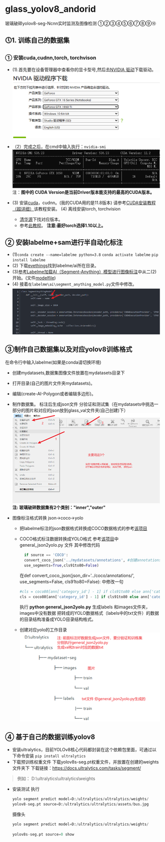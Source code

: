 # glass_yolov8_andorid

玻璃破碎yolov8-seg-Ncnn实时监测及图像检测
①②③④⑤⑥⑦⑧⑨⑩

## &#x1F554;1. 训练自己的数据集

### ①  安装cuda,cudnn,torch, torchvison

- (1).首先要在设备管理器中查看你的显卡型号,然后去[NVIDIA 驱动](https://www.nvidia.cn/Download/index.aspx?lang=cn)下载驱动。
![驱动](imgs/驱动.png)
- （2）完成之后，在cmd中输入执行：``nvidia-smi``
   ![驱动验证](imgs/驱动验证.png)
   注：**图中的 CUDA Version是当前Driver版本能支持的最高的CUDA版本。**

- (3) 安装[cuda](https://developer.nvidia.com/cuda-toolkit-archive)，cudnn。(我的CUDA用的是11.8版本)
 请参考[CUDA安装教程（超详细）](https://blog.csdn.net/m0_45447650/article/details/123704930?ops_request_misc=%257B%2522request%255Fid%2522%253A%2522171023307216800197048699%2522%252C%2522scm%2522%253A%252220140713.130102334..%2522%257D&request_id=171023307216800197048699&biz_id=0&utm_medium=distribute.pc_search_result.none-task-blog-2~all~top_positive~default-1-123704930-null-null.142^v99^pc_search_result_base1&utm_term=%E5%AE%89%E8%A3%85cuda&spm=1018.2226.3001.4187)该教程安装。
(4) 离线安装torch, torchvision
  - [清华源](https://mirrors.tuna.tsinghua.edu.cn/anaconda/cloud/pytorch/win-64/)下找对应版本。
  - 参考[此教程](https://blog.csdn.net/baidu_41774120/article/details/128588759?ops_request_misc=%257B%2522request%255Fid%2522%253A%2522171023369016800186583425%2522%252C%2522scm%2522%253A%252220140713.130102334..%2522%257D&request_id=171023369016800186583425&biz_id=0&utm_medium=distribute.pc_search_result.none-task-blog-2~all~sobaiduend~default-2-128588759-null-null.142^v99^pc_search_result_base1&utm_term=%E5%AE%89%E8%A3%85torch%20torchvision&spm=1018.2226.3001.4187)。
  **注意:最好torch选择1.10以上。**

## ② 安装labelme+sam进行半自动化标注

- (1)``conda create --name=labelme python=3.8``
``conda activate labelme``
``pip install labelme``
- (2) 下载[evethings](https://www.voidtools.com/zh-cn/)找到labelme/ai所在目录。
- (3)[参考Labelme加载AI（Segment-Anything）模型进行图像标注](https://blog.csdn.net/qq_50993557/article/details/134616280)中从二(2)开始。(文件[modelfile](https://pan.baidu.com/s/1QiuDB6efCjNYZ5QwxXPdig?pwd=1bn7))
- (4) 接着``在labelme\ai\segment_anything_model.py``文件中修改。
    ![修改图](imgs/修改sam.png)

## ③制作自己数据集以及对应yolov8训练格式

  在命令行中输入labelme(如果是conda请切换环境)

- 创建mydatasets,数据集图像文件放置在mydatasets目录下

- 打开目录(自己的图片文件夹mydatasets)。
- 编辑(create-AI-Polygon或者编辑多边形)。
- 制作数据集。 标注后生成json文件 分验证和测试集（在mydatasets中挑选一部分的图片和对应的json放到glass_val文件夹(自己创建)下）
![labelme操作简述](imgs/labelme使用.png)
**注: 玻璃破碎数据集有2个类别："inner","outer"**

- 图像标注格式转换 json->coco->yolo
  - 把labelme标注的json数据格式转换成COCO数据格式的参考[该项目](https://github.com/Tony607/labelme2coco/tree/master)
  - COCO格式标注数据转换成YOLO格式 参考[该项目][def]中general_json2yolo.py 文件
     其中修改代码

    ```python
      if source == 'COCO':
      convert_coco_json('../mydatasets/annotations', #创建annotations把生成的json文件放进去 directory with *.json 
      use_segments=True,cls91to80=False)
    ```

    在def convert_coco_json(json_dir='../coco/annotations/', use_segments=False, cls91to80=False):   中修改一句

    ```python
    #cls = coco80[ann['category_id'] - 1] if cls91to80 else ann['category_id'] - 1 
    cls = coco80[ann['category_id'] - 1] if cls91to80 else ann['category_id'] # 
    ```

    执行
    **python general_json2yolo.py**  生成labels 和images文件夹，images中没有数据
    把转成的YOLO数据格式（labels中的txt文件）的数据的目录结构准备成YOLO目录结构格式。
  - 创建对应yolo的工作目录
    ![工作目录](imgs/操作流程.png)

## ④ 基于自己的数据训练yolov8

- 安装ultralytics，目前YOLOv8核心代码都封装在这个依赖包里面，可通过以下命令安装
``pip install ultralytics``
- 下载预训练权重文件
  下载yolov8s-seg.pt权重文件，并放置在创建的weights文件夹下
下载链接：<https://docs.ultralytics.com/tasks/segment/>

> 例如： D:\ultralytics\ultralytics\weights

- 安装测试
执行

  ```python
  yolo segment predict model=D:/ultralytics/ultralytics/weights/
  yolov8-seg.pt source=D:/ultralytics/ultralytics/assets/bus.jpg
  ```

  摄像头

  ```python
  yolo segment predict model=D:/ultralytics/ultralytics/weights/
  
  yolov8s-seg.pt source=0 show
  ```

[def]: https://github.com/ultralytics/JSON2YOLO
